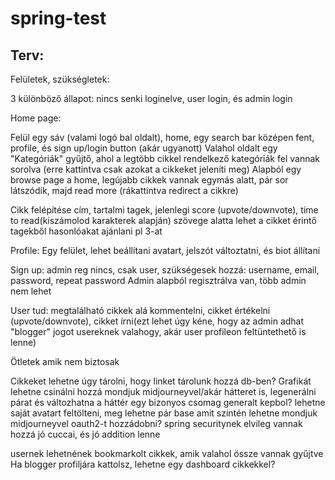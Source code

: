 # spring-test


## Terv:

Felületek, szükségletek:

3 különböző állapot: nincs senki loginelve, user login, és admin login

Home page: 

Felül egy sáv (valami logó bal oldalt), home, egy search bar középen fent, profile, és sign up/login button (akár ugyanott)
Valahol oldalt egy "Kategóriák" gyűjtő, ahol a legtöbb cikkel rendelkező kategóriák fel vannak sorolva (erre kattintva csak azokat a cikkeket jeleníti meg)
Alapból egy browse page a home, legújabb cikkek vannak egymás alatt, pár sor látszódik, majd read more (rákattintva redirect a cikkre)

Cikk felépítése
cím, tartalmi tagek, jelenlegi score (upvote/downvote), time to read(kiszámolod karakterek alapján) szövege
alatta lehet a cikket érintő tagekből hasonlóakat ajánlani pl 3-at

Profile: Egy felület, lehet beállítani avatart, jelszót változtatni, és biot állítani

Sign up: admin reg nincs, csak user, szükségesek hozzá: username, email, password, repeat password
Admin alapból regisztrálva van, több admin nem lehet

User tud: megtalálható cikkek alá kommentelni, cikket értékelni (upvote/downvote), cikket írni(ezt lehet úgy kéne, hogy az admin adhat "blogger" jogot usereknek valahogy, akár user profileon feltüntethető is lenne)




Ötletek amik nem biztosak

Cikkeket lehetne úgy tárolni, hogy linket tárolunk hozzá db-ben?
Grafikát lehetne csinálni hozzá mondjuk midjourneyvel/akár hátteret is, legenerálni párat és változhatna a háttér egy bizonyos csomag generalt kepbol?
lehetne saját avatart feltölteni, meg lehetne pár base amit szintén lehetne mondjuk midjourneyvel
oauth2-t hozzádobni? spring securitynek elvileg vannak hozzá jó cuccai, és jó addition lenne

usernek lehetnének bookmarkolt cikkek, amik valahol össze vannak gyűjtve
Ha blogger profiljára kattolsz, lehetne egy dashboard cikkekkel?

